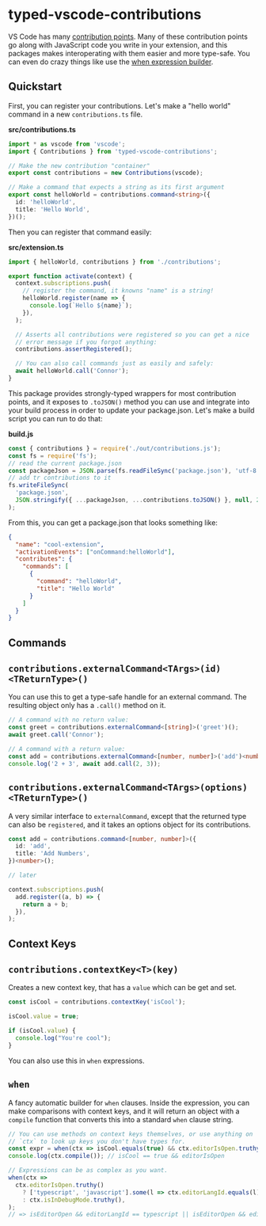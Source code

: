# typed-vscode-contributions

VS Code has many [contribution points](https://code.visualstudio.com/api/references/contribution-points). Many of these contribution points go along with JavaScript code you write in your extension, and this packages makes interoperating with them easier and more type-safe. You can even do crazy things like use the [when expression builder](#when).

## Quickstart

First, you can register your contributions. Let's make a "hello world" command in a new `contributions.ts` file.

**src/contributions.ts**

```ts
import * as vscode from 'vscode';
import { Contributions } from 'typed-vscode-contributions';

// Make the new contribution "container"
export const contributions = new Contributions(vscode);

// Make a command that expects a string as its first argument
export const helloWorld = contributions.command<string>({
  id: 'helloWorld',
  title: 'Hello World',
})();
```

Then you can register that command easily:

**src/extension.ts**

```ts
import { helloWorld, contributions } from './contributions';

export function activate(context) {
  context.subscriptions.push(
    // register the command, it knowns "name" is a string!
    helloWorld.register(name => {
      console.log(`Hello ${name}`);
    }),
  );

  // Asserts all contributions were registered so you can get a nice
  // error message if you forgot anything:
  contributions.assertRegistered();

  // You can also call commands just as easily and safely:
  await helloWorld.call('Connor');
}
```

This package provides strongly-typed wrappers for most contribution points, and it exposes to `.toJSON()` method you can use and integrate into your build process in order to update your package.json. Let's make a build script you can run to do that:

**build.js**

```js
const { contributions } = require('./out/contributions.js');
const fs = require('fs');
// read the current package.json
const packageJson = JSON.parse(fs.readFileSync('package.json'), 'utf-8');
// add tr contributions to it
fs.writeFileSync(
  'package.json',
  JSON.stringify({ ...packageJson, ...contributions.toJSON() }, null, 2),
);
```

From this, you can get a package.json that looks something like:

```json
{
  "name": "cool-extension",
  "activationEvents": ["onCommand:helloWorld"],
  "contributes": {
    "commands": [
      {
        "command": "helloWorld",
        "title": "Hello World"
      }
    ]
  }
}
```

## Commands

## `contributions.externalCommand<TArgs>(id)<TReturnType>()`

You can use this to get a type-safe handle for an external command. The resulting object only has a `.call()` method on it.

```ts
// A command with no return value:
const greet = contributions.externalCommand<[string]>('greet')();
await greet.call('Connor');

// A command with a return value:
const add = contributions.externalCommand<[number, number]>('add')<number>();
console.log('2 + 3', await add.call(2, 3));
```

## `contributions.externalCommand<TArgs>(options)<TReturnType>()`

A very similar interface to `externalCommand`, except that the returned type can also be `registered`, and it takes an options object for its contributions.

```ts
const add = contributions.command<[number, number]>({
  id: 'add',
  title: 'Add Numbers',
})<number>();

// later

context.subscriptions.push(
  add.register((a, b) => {
    return a + b;
  }),
);
```

## Context Keys

## `contributions.contextKey<T>(key)`

Creates a new context key, that has a `value` which can be get and set.

```ts
const isCool = contributions.contextKey('isCool');

isCool.value = true;

if (isCool.value) {
  console.log("You're cool");
}
```

You can also use this in `when` expressions.

## `when`

A fancy automatic builder for `when` clauses. Inside the expression, you can make comparisons with context keys, and it will return an object with a `compile` function that converts this into a standard `when` clause string.

```ts
// You can use methods on context keys themselves, or use anything on
// `ctx` to look up keys you don't have types for.
const expr = when(ctx => isCool.equals(true) && ctx.editorIsOpen.truthy());
console.log(ctx.compile()); // isCool == true && editorIsOpen

// Expressions can be as complex as you want.
when(ctx =>
  ctx.editorIsOpen.truthy()
    ? ['typescript', 'javascript'].some(l => ctx.editorLangId.equals(l))
    : ctx.isInDebugMode.truthy(),
);
// => isEditorOpen && editorLangId == typescript || isEditorOpen && editorLangId == javascript || !isEditorOpen && isInDebugMode
```
